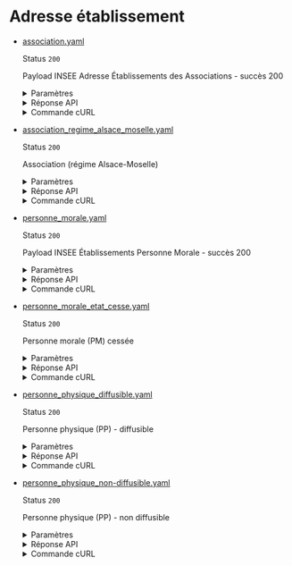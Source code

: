 # Adresse établissement
* [association.yaml](association.yaml)

  Status `200`

  Payload INSEE Adresse Établissements des Associations - succès 200

  <details><summary>Paramètres</summary>
  <p>

  ```json
  {
    "siret": "77567227221138"
  }
  ```

  </p>
  </details>

  <details><summary>Réponse API</summary>
  <p>

  ```json
  {
    "data": {
      "numero_voie": "98",
      "indice_repetition_voie": null,
      "type_voie": "RUE",
      "libelle_voie": "DIDOT",
      "complement_adresse": "SITE CROIX ROUGE",
      "code_commune": "75114",
      "libelle_commune": "PARIS 14",
      "code_postal": "75014",
      "status_diffusion": "diffusible",
      "distribution_speciale": null,
      "code_cedex": "75694",
      "libelle_cedex": "PARIS CEDEX 14",
      "acheminement_postal": {
        "l1": "CROIX ROUGE FRANCAISE",
        "l2": "",
        "l3": "SITE CROIX ROUGE",
        "l4": "98 RUE DIDOT",
        "l5": "",
        "l6": "75694 PARIS CEDEX 14",
        "l7": "FRANCE"
      },
      "libelle_commune_etranger": null,
      "code_pays_etranger": null,
      "libelle_pays_etranger": null
    },
    "links": {
      "unite_legale": "https://entreprise.api.gouv.fr/v3/insee/sirene/unites_legales/775672272",
      "etablissement": "https://entreprise.api.gouv.fr/v3/insee/sirene/etablissements/77567227221138"
    },
    "meta": {
      "date_derniere_mise_a_jour": 1676329200
    }
  }
  ```

  </p>
  </details>

  <details><summary>Commande cURL</summary>
  <p>

  ```bash
  curl -H "Authorization: Bearer $token" \
    -G -d 'recipient=10000001700010' -d 'context=Contexte+de+la+requ%C3%AAte' -d 'object=Objet+de+la+requ%C3%AAte' \
    --url "https://staging.entreprise.api.gouv.fr/v3/insee/sirene/etablissements/77567227221138/adresse"
  ```

  </p>
  </details>
* [association_regime_alsace_moselle.yaml](association_regime_alsace_moselle.yaml)

  Status `200`

  Association (régime Alsace-Moselle)

  <details><summary>Paramètres</summary>
  <p>

  ```json
  {
    "siret": "42417936400023"
  }
  ```

  </p>
  </details>

  <details><summary>Réponse API</summary>
  <p>

  ```json
  {
    "data": {
      "numero_voie": "169",
      "indice_repetition_voie": null,
      "type_voie": null,
      "libelle_voie": "GRAND RUE",
      "complement_adresse": null,
      "code_commune": "67448",
      "libelle_commune": "SCHIRMECK",
      "code_postal": "67130",
      "distribution_speciale": null,
      "code_cedex": null,
      "libelle_cedex": null,
      "status_diffusion": "diffusible",
      "acheminement_postal": {
        "l1": "ASSOCIATION SOCIO-CULTURELLE - LE REPERE",
        "l2": "",
        "l3": "",
        "l4": "169 GRAND RUE",
        "l5": "",
        "l6": "67130 SCHIRMECK",
        "l7": "FRANCE"
      },
      "libelle_commune_etranger": null,
      "code_pays_etranger": null,
      "libelle_pays_etranger": null
    },
    "links": {
      "unite_legale": "https://entreprise.api.gouv.fr/v3/insee/sirene/unites_legales/424179364",
      "etablissement": "https://entreprise.api.gouv.fr/v3/insee/sirene/etablissements/42417936400023"
    },
    "meta": {
      "date_derniere_mise_a_jour": 1635458400
    }
  }
  ```

  </p>
  </details>

  <details><summary>Commande cURL</summary>
  <p>

  ```bash
  curl -H "Authorization: Bearer $token" \
    -G -d 'recipient=10000001700010' -d 'context=Contexte+de+la+requ%C3%AAte' -d 'object=Objet+de+la+requ%C3%AAte' \
    --url "https://staging.entreprise.api.gouv.fr/v3/insee/sirene/etablissements/42417936400023/adresse"
  ```

  </p>
  </details>
* [personne_morale.yaml](personne_morale.yaml)

  Status `200`

  Payload INSEE Établissements Personne Morale - succès 200

  <details><summary>Paramètres</summary>
  <p>

  ```json
  {
    "siret": "55204944776279"
  }
  ```

  </p>
  </details>

  <details><summary>Réponse API</summary>
  <p>

  ```json
  {
    "data": {
      "numero_voie": "2",
      "indice_repetition_voie": null,
      "type_voie": "PLACE",
      "libelle_voie": "AUX ETOILES",
      "complement_adresse": null,
      "code_commune": "93066",
      "libelle_commune": "SAINT-DENIS",
      "code_postal": "93210",
      "distribution_speciale": null,
      "code_cedex": null,
      "status_diffusion": "diffusible",
      "libelle_cedex": null,
      "acheminement_postal": {
        "l1": "SOCIETE NATIONALE SNCF",
        "l2": "",
        "l3": "",
        "l4": "2 PLACE AUX ETOILES",
        "l5": "",
        "l6": "93210 SAINT-DENIS",
        "l7": "FRANCE"
      },
      "libelle_commune_etranger": null,
      "code_pays_etranger": null,
      "libelle_pays_etranger": null
    },
    "links": {
      "unite_legale": "https://entreprise.api.gouv.fr/v3/insee/sirene/unites_legales/552049447",
      "etablissement": "https://entreprise.api.gouv.fr/v3/insee/sirene/etablissements/55204944776279"
    },
    "meta": {
      "date_derniere_mise_a_jour": 1661724000
    }
  }
  ```

  </p>
  </details>

  <details><summary>Commande cURL</summary>
  <p>

  ```bash
  curl -H "Authorization: Bearer $token" \
    -G -d 'recipient=10000001700010' -d 'context=Contexte+de+la+requ%C3%AAte' -d 'object=Objet+de+la+requ%C3%AAte' \
    --url "https://staging.entreprise.api.gouv.fr/v3/insee/sirene/etablissements/55204944776279/adresse"
  ```

  </p>
  </details>
* [personne_morale_etat_cesse.yaml](personne_morale_etat_cesse.yaml)

  Status `200`

  Personne morale (PM) cessée

  <details><summary>Paramètres</summary>
  <p>

  ```json
  {
    "siret": "35005144700018"
  }
  ```

  </p>
  </details>

  <details><summary>Réponse API</summary>
  <p>

  ```json
  {
    "data": {
      "numero_voie": "4",
      "indice_repetition_voie": null,
      "type_voie": "ALLÉE",
      "libelle_voie": "DU COMMANDANT",
      "complement_adresse": null,
      "code_commune": "75117",
      "libelle_commune": "PARIS 17",
      "code_postal": "75017",
      "distribution_speciale": null,
      "code_cedex": null,
      "libelle_cedex": null,
      "status_diffusion": "diffusible",
      "acheminement_postal": {
        "l1": "SCI SERGENT",
        "l2": "",
        "l3": "",
        "l4": "4 ALLÉE DU COMMANDANT",
        "l5": "",
        "l6": "75017 PARIS 17",
        "l7": "FRANCE"
      },
      "libelle_commune_etranger": null,
      "code_pays_etranger": null,
      "libelle_pays_etranger": null
    },
    "links": {
      "unite_legale": "https://entreprise.api.gouv.fr/v3/insee/sirene/unites_legales/350051447",
      "etablissement": "https://entreprise.api.gouv.fr/v3/insee/sirene/etablissements/35005144700018"
    },
    "meta": {
      "date_derniere_mise_a_jour": 1661724000
    }
  }
  ```

  </p>
  </details>

  <details><summary>Commande cURL</summary>
  <p>

  ```bash
  curl -H "Authorization: Bearer $token" \
    -G -d 'recipient=10000001700010' -d 'context=Contexte+de+la+requ%C3%AAte' -d 'object=Objet+de+la+requ%C3%AAte' \
    --url "https://staging.entreprise.api.gouv.fr/v3/insee/sirene/etablissements/35005144700018/adresse"
  ```

  </p>
  </details>
* [personne_physique_diffusible.yaml](personne_physique_diffusible.yaml)

  Status `200`

  Personne physique (PP) - diffusible

  <details><summary>Paramètres</summary>
  <p>

  ```json
  {
    "siret": "47846480300319"
  }
  ```

  </p>
  </details>

  <details><summary>Réponse API</summary>
  <p>

  ```json
  {
    "data": {
      "numero_voie": "346",
      "indice_repetition_voie": null,
      "type_voie": "ALLÉE",
      "libelle_voie": "DE LA PLAGE",
      "complement_adresse": "null",
      "code_commune": "16399",
      "libelle_commune": "MEDILLAC",
      "code_postal": "16210",
      "distribution_speciale": null,
      "code_cedex": null,
      "libelle_cedex": null,
      "status_diffusion": "diffusible",
      "acheminement_postal": {
        "l1": "",
        "l2": "MAXIME DUPONT",
        "l3": "",
        "l4": "346 ALLÉE DE LA PLAGE",
        "l5": "",
        "l6": "16210 MEDILLAC",
        "l7": "FRANCE"
      },
      "libelle_commune_etranger": null,
      "code_pays_etranger": null,
      "libelle_pays_etranger": null
    },
    "links": {
      "unite_legale": "https://entreprise.api.gouv.fr/v3/insee/sirene/unites_legales/478464803",
      "etablissement": "https://entreprise.api.gouv.fr/v3/insee/sirene/etablissements/47846480300319"
    },
    "meta": {
      "date_derniere_mise_a_jour": 1606258800
    }
  }
  ```

  </p>
  </details>

  <details><summary>Commande cURL</summary>
  <p>

  ```bash
  curl -H "Authorization: Bearer $token" \
    -G -d 'recipient=10000001700010' -d 'context=Contexte+de+la+requ%C3%AAte' -d 'object=Objet+de+la+requ%C3%AAte' \
    --url "https://staging.entreprise.api.gouv.fr/v3/insee/sirene/etablissements/47846480300319/adresse"
  ```

  </p>
  </details>
* [personne_physique_non-diffusible.yaml](personne_physique_non-diffusible.yaml)

  Status `200`

  Personne physique (PP) - non diffusible

  <details><summary>Paramètres</summary>
  <p>

  ```json
  {
    "siret": "35004292500031"
  }
  ```

  </p>
  </details>

  <details><summary>Réponse API</summary>
  <p>

  ```json
  {
    "data": {
      "numero_voie": "346",
      "indice_repetition_voie": null,
      "type_voie": "ALLÉE",
      "libelle_voie": "DE LA PLAGE",
      "complement_adresse": "null",
      "code_commune": "16399",
      "libelle_commune": "MEDILLAC",
      "code_postal": "16210",
      "distribution_speciale": null,
      "code_cedex": null,
      "libelle_cedex": null,
      "status_diffusion": "partiellement_diffusible",
      "acheminement_postal": {
        "l1": "",
        "l2": "MOREAU AURELIE",
        "l3": "",
        "l4": "346 ALLÉE DE LA PLAGE",
        "l5": "",
        "l6": "16210 MEDILLAC",
        "l7": "FRANCE"
      },
      "libelle_commune_etranger": null,
      "code_pays_etranger": null,
      "libelle_pays_etranger": null
    },
    "links": {
      "unite_legale": "https://entreprise.api.gouv.fr/v3/insee/sirene/unites_legales/350042925",
      "etablissement": "https://entreprise.api.gouv.fr/v3/insee/sirene/etablissements/35004292500031"
    },
    "meta": {
      "date_derniere_mise_a_jour": 1606258800
    }
  }
  ```

  </p>
  </details>

  <details><summary>Commande cURL</summary>
  <p>

  ```bash
  curl -H "Authorization: Bearer $token" \
    -G -d 'recipient=10000001700010' -d 'context=Contexte+de+la+requ%C3%AAte' -d 'object=Objet+de+la+requ%C3%AAte' \
    --url "https://staging.entreprise.api.gouv.fr/v3/insee/sirene/etablissements/35004292500031/adresse"
  ```

  </p>
  </details>
